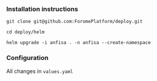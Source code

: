### Installation instructions


```
git clone git@github.com:ForomePlatform/deploy.git

cd deploy/helm

helm upgrade -i anfisa . -n anfisa --create-namespace
```


### Configuration

All changes in `values.yaml`

